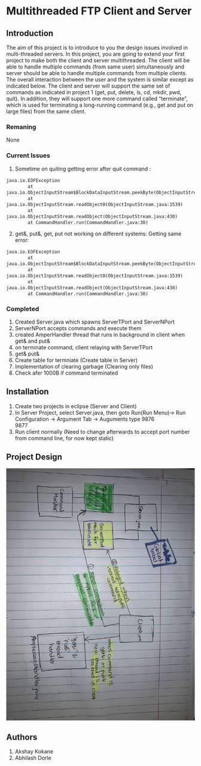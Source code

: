 # Multithreaded FTP Client and Server

## Introduction
The aim of this project is to introduce to you the design issues involved in multi-threaded
servers. In this project, you are going to extend your first project to make both the client and
server multithreaded. The client will be able to handle multiple commands (from same user)
simultaneously and server should be able to handle multiple commands from multiple clients.
The overall interaction between the user and the system is similar except as indicated below.
The client and server will support the same set of commands as indicated in project 1 (get, put,
delete, ls, cd, mkdir, pwd, quit). In addition, they will support one more command called
“terminate”, which is used for terminating a long-running command (e.g., get and put on large
files) from the same client. 

### Remaning
None

### Current Issues
1) Sometime on quiting getting error after quit command :
```
java.io.EOFException
        at java.io.ObjectInputStream$BlockDataInputStream.peekByte(ObjectInputStream.java:2959)
        at java.io.ObjectInputStream.readObject0(ObjectInputStream.java:1539)
        at java.io.ObjectInputStream.readObject(ObjectInputStream.java:430)
        at CommandHandler.run(CommandHandler.java:30)
```
2) get&, put&, get, put not working on different systems: Getting same error:
```
java.io.EOFException
        at java.io.ObjectInputStream$BlockDataInputStream.peekByte(ObjectInputStream.java:2959)
        at java.io.ObjectInputStream.readObject0(ObjectInputStream.java:1539)
        at java.io.ObjectInputStream.readObject(ObjectInputStream.java:430)
        at CommandHandler.run(CommandHandler.java:30)
```
### Completed
1) Created Server.java which spawns ServerTPort and ServerNPort
2) ServerNPort accepts commands and execute them
3) created AmperHandler thread that runs in background in client when get& and put& 
4) on terminate command, client relaying with ServerTPort
5) get& put&
6) Create table for termniate (Create table in Server)
7) Implementation of clearing garbage (Clearing only files)
8) Check afer 1000B if command terminated

## Installation

1) Create two projects in eclipse (Server and Client)
2) In Server Project, select Server.java, then goto Run(Run Menu)-> Run Configuration -> Argument Tab -> Auguments type
  9876  
  9877
3) Run client normally (Need to change afterwards to accept port number from command line, for now kept static)

## Project Design

![alt text](/image_6546160.JPG)


## Authors

1) Akshay Kokane
2) Abhilash Dorle
